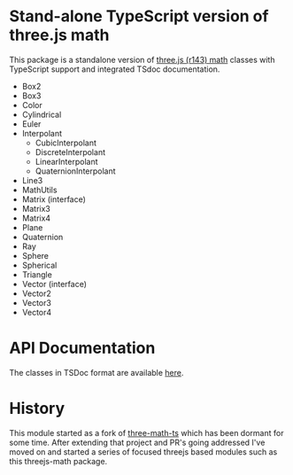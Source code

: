 # Stand-alone TypeScript version of three.js math

This package is a standalone version of [three.js (r143) math](https://threejs.org/docs/#api/en/math/Box2) classes with TypeScript support and integrated TSdoc documentation. 

* Box2
* Box3
* Color
* Cylindrical
* Euler
* Interpolant
  * CubicInterpolant
  * DiscreteInterpolant
  * LinearInterpolant
  * QuaternionInterpolant
* Line3
* MathUtils
* Matrix (interface)
* Matrix3
* Matrix4
* Plane
* Quaternion
* Ray
* Sphere
* Spherical
* Triangle
* Vector (interface)
* Vector2
* Vector3
* Vector4

# API Documentation
The classes in TSDoc format are available [here](https://ros2jsguy.github.io/threejs-math/index.html).

# History
This module started as a fork of [three-math-ts](https://github.com/chenhebing/three.math) which has been dormant for some time. After extending that project and PR's going addressed I've moved on and started a series of focused threejs based modules such as this threejs-math package.

